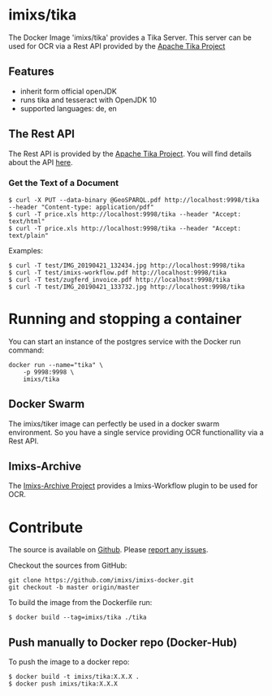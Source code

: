 # imixs/tika

The Docker Image 'imixs/tika' provides a Tika Server. This server can be used for OCR via a Rest API provided by the [Apache Tika Project](https://tika.apache.org/)

## Features

* inherit form official openJDK
* runs tika and tesseract with OpenJDK 10
* supported languages: de, en


## The Rest API

The Rest API is provided by the [Apache Tika Project](https://tika.apache.org/). You will find details about the API [here](https://wiki.apache.org/tika/TikaJAXRS).

### Get the Text of a Document

	$ curl -X PUT --data-binary @GeoSPARQL.pdf http://localhost:9998/tika --header "Content-type: application/pdf"
	$ curl -T price.xls http://localhost:9998/tika --header "Accept: text/html"
	$ curl -T price.xls http://localhost:9998/tika --header "Accept: text/plain"

Examples:


	$ curl -T test/IMG_20190421_132434.jpg http://localhost:9998/tika
	$ curl -T test/imixs-workflow.pdf http://localhost:9998/tika
	$ curl -T test/zugferd_invoice.pdf http://localhost:9998/tika
	$ curl -T test/IMG_20190421_133732.jpg http://localhost:9998/tika
	
	


# Running and stopping a container

You can start an instance of the postgres service with the Docker run command:

	docker run --name="tika" \
	    -p 9998:9998 \
	    imixs/tika

## Docker Swarm

The imixs/tiker image can perfectly be used in a docker swarm environment. So you have a single service providing OCR functionallity via a Rest API.

## Imixs-Archive
 
The [Imixs-Archive Project](https://github.com/imixs/imixs-archive/tree/master/imixs-archive-documents) provides a Imixs-Workflow plugin to be used for OCR. 


# Contribute
The source is available on [Github](https://github.com/imixs/imixs-docker). Please [report any issues](https://github.com/imixs/imixs-docker/issues).

Checkout the sources from GitHub:

	git clone https://github.com/imixs/imixs-docker.git 
	git checkout -b master origin/master

To build the image from the Dockerfile run: 

    $ docker build --tag=imixs/tika ./tika

## Push manually to Docker repo (Docker-Hub)

To push the image to a docker repo: 


	$ docker build -t imixs/tika:X.X.X .
	$ docker push imixs/tika:X.X.X 
	
	
